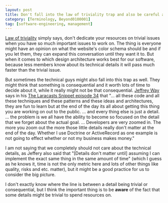```yaml
---
layout: post
title: Don't fall into the law of triviality trap and also be careful about the so called consequentials!
category: [Terminology, Beyond0100001]
tag: [software-engineering, management]
---
```

[Law of triviality](https://en.wikipedia.org/wiki/Law_of_triviality) simply says, don't dedicate your resources on trivial issues when you have so much important issues to work on. The thing is everyone might have an opinion on what the website's color schema should be and if you let them, they can expand this conversation until they want it to. But when it comes to which design architecture works best for our software, because less members know about its technical details it will pass much faster than the trivial issue.

But sometimes the technical guys might also fall into this trap as well. They might think that something is consequential and it worth lots of time to decide about it, while it really might not be that consequential. [Jeffrey Way](https://twitter.com/jeffrey_way) says in his [The Laracasts Snippet episode 34](https://laracasts.simplecast.fm/34) that "... all these code and all these techniques and these patterns and these ideas and architectures, they are fun to learn but at the end of the day its all about getting this thing you are working on out to the public. ... and every thing else is just a detail. ... the problem is we all have the ability to become so focused on the detail that we forget about the actual goal. ... Developers are very zoomed in. The more you zoom out the more those little details really don't matter at the end of the day. Whether I use Doctrine or ActiveRecord as one example is not going to effect whether or not my business makes money."

I am not saying that we completely should not care about the technical details, as Jeffery also said that "[Details don't matter until] assuming I can implement the exact same thing in the same amount of time" (which I guess as he knows it, time is not the only metric here and lots of other things like quality, risks and etc. matter), but it might be a good practice for us to consider the big picture.

I don't exactly know where the line is between a detail being trivial or consequential, but I think the important thing is to be **aware** of the fact that some details might be trivial to spend resources on.
